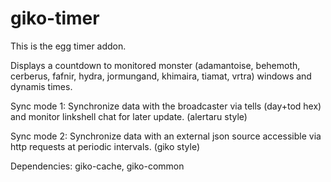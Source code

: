 # giko-timer

This is the egg timer addon.

Displays a countdown to monitored monster (adamantoise, behemoth, cerberus, fafnir, hydra, jormungand, khimaira, tiamat, vrtra) windows and dynamis times.

Sync mode 1: Synchronize data with the broadcaster via tells (day+tod hex) and monitor linkshell chat for later update. (alertaru style)

Sync mode 2: Synchronize data with an external json source accessible via http requests at periodic intervals. (giko style)

Dependencies: giko-cache, giko-common
